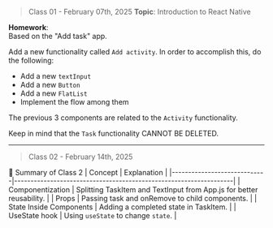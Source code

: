 
> Class 01 - February 07th, 2025
**Topic**: Introduction to React Native  

**Homework**:  
Based on the "Add task" app. 

Add a new functionality called `Add activity`. In order to accomplish this, do the following:
- Add a new `textInput`
- Add a new `Button`
- Add a new `FlatList`
- Implement the flow among them

The previous 3 components are related to the `Activity` functionality. 

Keep in mind that the `Task` functionality CANNOT BE DELETED.

---

> Class 02 - February 14th, 2025

📝 Summary of Class 2
| Concept                     | Explanation                                                       |
|-----------------------------|-------------------------------------------------------------------|
| Componentization            | Splitting TaskItem and TextInput from App.js for better reusability.           |
| Props                       | Passing task and onRemove to child components.                    |
| State Inside Components      | Adding a completed state in TaskItem.                             |
| UseState hook     | Using `useState` to change `state`.     |


